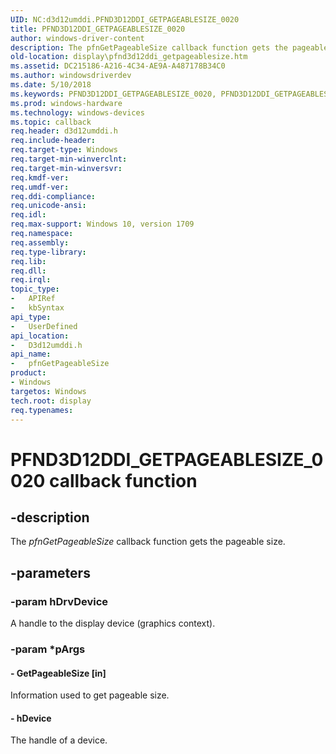 ```yaml
---
UID: NC:d3d12umddi.PFND3D12DDI_GETPAGEABLESIZE_0020
title: PFND3D12DDI_GETPAGEABLESIZE_0020
author: windows-driver-content
description: The pfnGetPageableSize callback function gets the pageable size.
old-location: display\pfnd3d12ddi_getpageablesize.htm
ms.assetid: DC215186-A216-4C34-AE9A-A487178B34C0
ms.author: windowsdriverdev
ms.date: 5/10/2018
ms.keywords: PFND3D12DDI_GETPAGEABLESIZE_0020, PFND3D12DDI_GETPAGEABLESIZE_0020 callback, d3d12umddi/pfnGetPageableSize, display.pfnd3d12ddi_getpageablesize, pfnGetPageableSize, pfnGetPageableSize callback function [Display Devices]
ms.prod: windows-hardware
ms.technology: windows-devices
ms.topic: callback
req.header: d3d12umddi.h
req.include-header:
req.target-type: Windows
req.target-min-winverclnt:
req.target-min-winversvr:
req.kmdf-ver:
req.umdf-ver:
req.ddi-compliance:
req.unicode-ansi:
req.idl:
req.max-support: Windows 10, version 1709
req.namespace:
req.assembly:
req.type-library:
req.lib:
req.dll:
req.irql:
topic_type:
-	APIRef
-	kbSyntax
api_type:
-	UserDefined
api_location:
-	D3d12umddi.h
api_name:
-	pfnGetPageableSize
product:
- Windows
targetos: Windows
tech.root: display
req.typenames: 
---
```


# PFND3D12DDI_GETPAGEABLESIZE_0020 callback function


## -description


The <i>pfnGetPageableSize</i> callback function gets the pageable size.


## -parameters




### -param hDrvDevice

A handle to the display device (graphics context).

### -param *pArgs








#### - GetPageableSize [in]

Information used to get pageable size.


#### - hDevice

The handle of a device.

